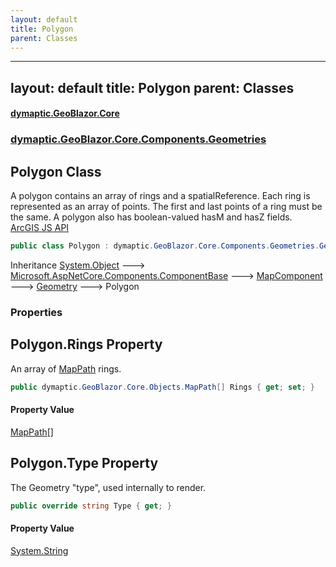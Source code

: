 ```yaml
---
layout: default
title: Polygon
parent: Classes
---
```

---
layout: default
title: Polygon
parent: Classes
---
#### [dymaptic.GeoBlazor.Core](index.html 'index')
### [dymaptic.GeoBlazor.Core.Components.Geometries](index.html#dymaptic.GeoBlazor.Core.Components.Geometries 'dymaptic.GeoBlazor.Core.Components.Geometries')

## Polygon Class

A polygon contains an array of rings and a spatialReference. Each ring is represented as an array of points. The first and last points of a ring must be the same. A polygon also has boolean-valued hasM and hasZ fields.  
<a target="_blank" href="https://developers.arcgis.com/javascript/latest/api-reference/esri-geometry-Polygon.html">ArcGIS JS API</a>

```csharp
public class Polygon : dymaptic.GeoBlazor.Core.Components.Geometries.Geometry
```

Inheritance [System.Object](https://docs.microsoft.com/en-us/dotnet/api/System.Object 'System.Object') &#129106; [Microsoft.AspNetCore.Components.ComponentBase](https://docs.microsoft.com/en-us/dotnet/api/Microsoft.AspNetCore.Components.ComponentBase 'Microsoft.AspNetCore.Components.ComponentBase') &#129106; [MapComponent](dymaptic.GeoBlazor.Core.Components.MapComponent.html 'dymaptic.GeoBlazor.Core.Components.MapComponent') &#129106; [Geometry](dymaptic.GeoBlazor.Core.Components.Geometries.Geometry.html 'dymaptic.GeoBlazor.Core.Components.Geometries.Geometry') &#129106; Polygon
### Properties

<a name='dymaptic.GeoBlazor.Core.Components.Geometries.Polygon.Rings'></a>

## Polygon.Rings Property

An array of [MapPath](dymaptic.GeoBlazor.Core.Objects.MapPath.html 'dymaptic.GeoBlazor.Core.Objects.MapPath') rings.

```csharp
public dymaptic.GeoBlazor.Core.Objects.MapPath[] Rings { get; set; }
```

#### Property Value
[MapPath](dymaptic.GeoBlazor.Core.Objects.MapPath.html 'dymaptic.GeoBlazor.Core.Objects.MapPath')[[]](https://docs.microsoft.com/en-us/dotnet/api/System.Array 'System.Array')

<a name='dymaptic.GeoBlazor.Core.Components.Geometries.Polygon.Type'></a>

## Polygon.Type Property

The Geometry "type", used internally to render.

```csharp
public override string Type { get; }
```

#### Property Value
[System.String](https://docs.microsoft.com/en-us/dotnet/api/System.String 'System.String')

